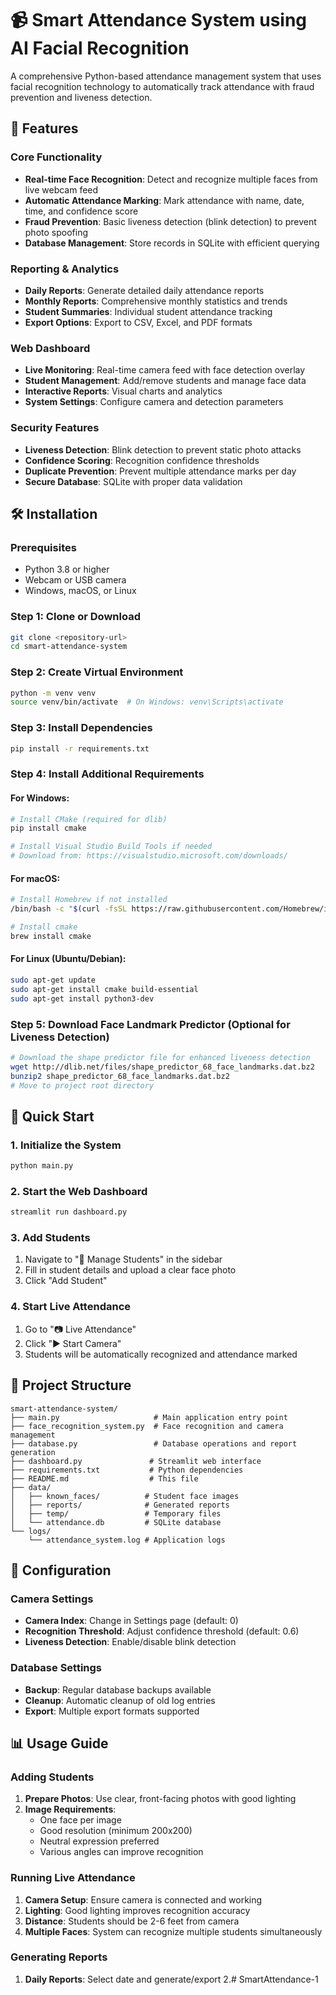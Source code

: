 # 📹 Smart Attendance System using AI Facial Recognition

A comprehensive Python-based attendance management system that uses facial recognition technology to automatically track attendance with fraud prevention and liveness detection.

## 🌟 Features

### Core Functionality
- **Real-time Face Recognition**: Detect and recognize multiple faces from live webcam feed
- **Automatic Attendance Marking**: Mark attendance with name, date, time, and confidence score
- **Fraud Prevention**: Basic liveness detection (blink detection) to prevent photo spoofing
- **Database Management**: Store records in SQLite with efficient querying

### Reporting & Analytics
- **Daily Reports**: Generate detailed daily attendance reports
- **Monthly Reports**: Comprehensive monthly statistics and trends
- **Student Summaries**: Individual student attendance tracking
- **Export Options**: Export to CSV, Excel, and PDF formats

### Web Dashboard
- **Live Monitoring**: Real-time camera feed with face detection overlay
- **Student Management**: Add/remove students and manage face data
- **Interactive Reports**: Visual charts and analytics
- **System Settings**: Configure camera and detection parameters

### Security Features
- **Liveness Detection**: Blink detection to prevent static photo attacks
- **Confidence Scoring**: Recognition confidence thresholds
- **Duplicate Prevention**: Prevent multiple attendance marks per day
- **Secure Database**: SQLite with proper data validation

## 🛠️ Installation

### Prerequisites
- Python 3.8 or higher
- Webcam or USB camera
- Windows, macOS, or Linux

### Step 1: Clone or Download
```bash
git clone <repository-url>
cd smart-attendance-system
```

### Step 2: Create Virtual Environment
```bash
python -m venv venv
source venv/bin/activate  # On Windows: venv\Scripts\activate
```

### Step 3: Install Dependencies
```bash
pip install -r requirements.txt
```

### Step 4: Install Additional Requirements

#### For Windows:
```bash
# Install CMake (required for dlib)
pip install cmake

# Install Visual Studio Build Tools if needed
# Download from: https://visualstudio.microsoft.com/downloads/
```

#### For macOS:
```bash
# Install Homebrew if not installed
/bin/bash -c "$(curl -fsSL https://raw.githubusercontent.com/Homebrew/install/HEAD/install.sh)"

# Install cmake
brew install cmake
```

#### For Linux (Ubuntu/Debian):
```bash
sudo apt-get update
sudo apt-get install cmake build-essential
sudo apt-get install python3-dev
```

### Step 5: Download Face Landmark Predictor (Optional for Liveness Detection)
```bash
# Download the shape predictor file for enhanced liveness detection
wget http://dlib.net/files/shape_predictor_68_face_landmarks.dat.bz2
bunzip2 shape_predictor_68_face_landmarks.dat.bz2
# Move to project root directory
```

## 🚀 Quick Start

### 1. Initialize the System
```bash
python main.py
```

### 2. Start the Web Dashboard
```bash
streamlit run dashboard.py
```

### 3. Add Students
1. Navigate to "👥 Manage Students" in the sidebar
2. Fill in student details and upload a clear face photo
3. Click "Add Student"

### 4. Start Live Attendance
1. Go to "📷 Live Attendance"
2. Click "▶️ Start Camera"
3. Students will be automatically recognized and attendance marked

## 📁 Project Structure

```
smart-attendance-system/
├── main.py                     # Main application entry point
├── face_recognition_system.py  # Face recognition and camera management
├── database.py                 # Database operations and report generation
├── dashboard.py               # Streamlit web interface
├── requirements.txt           # Python dependencies
├── README.md                  # This file
├── data/
│   ├── known_faces/          # Student face images
│   ├── reports/              # Generated reports
│   ├── temp/                 # Temporary files
│   └── attendance.db         # SQLite database
└── logs/
    └── attendance_system.log # Application logs
```

## 🔧 Configuration

### Camera Settings
- **Camera Index**: Change in Settings page (default: 0)
- **Recognition Threshold**: Adjust confidence threshold (default: 0.6)
- **Liveness Detection**: Enable/disable blink detection

### Database Settings
- **Backup**: Regular database backups available
- **Cleanup**: Automatic cleanup of old log entries
- **Export**: Multiple export formats supported

## 📊 Usage Guide

### Adding Students
1. **Prepare Photos**: Use clear, front-facing photos with good lighting
2. **Image Requirements**: 
   - One face per image
   - Good resolution (minimum 200x200)
   - Neutral expression preferred
   - Various angles can improve recognition

### Running Live Attendance
1. **Camera Setup**: Ensure camera is connected and working
2. **Lighting**: Good lighting improves recognition accuracy
3. **Distance**: Students should be 2-6 feet from camera
4. **Multiple Faces**: System can recognize multiple students simultaneously

### Generating Reports
1. **Daily Reports**: Select date and generate/export
2.#   S m a r t A t t e n d a n c e - 1 
 
 
